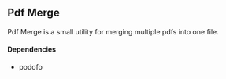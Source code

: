 ## Pdf Merge

Pdf Merge is a small utility for merging multiple pdfs into one file.

#### Dependencies
- podofo
